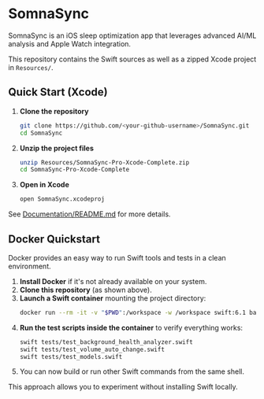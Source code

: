 # SomnaSync

SomnaSync is an iOS sleep optimization app that leverages advanced AI/ML analysis and Apple Watch integration.

This repository contains the Swift sources as well as a zipped Xcode project in `Resources/`.

## Quick Start (Xcode)

1. **Clone the repository**
   ```bash
   git clone https://github.com/<your-github-username>/SomnaSync.git
   cd SomnaSync
   ```
2. **Unzip the project files**
   ```bash
   unzip Resources/SomnaSync-Pro-Xcode-Complete.zip
   cd SomnaSync-Pro-Xcode-Complete
   ```
3. **Open in Xcode**
   ```bash
   open SomnaSync.xcodeproj
   ```

See [Documentation/README.md](Documentation/README.md) for more details.

## Docker Quickstart

Docker provides an easy way to run Swift tools and tests in a clean environment.

1. **Install Docker** if it's not already available on your system.
2. **Clone this repository** (as shown above).
3. **Launch a Swift container** mounting the project directory:
   ```bash
   docker run --rm -it -v "$PWD":/workspace -w /workspace swift:6.1 bash
   ```
4. **Run the test scripts inside the container** to verify everything works:
   ```bash
   swift tests/test_background_health_analyzer.swift
   swift tests/test_volume_auto_change.swift
   swift tests/test_models.swift
   ```
5. You can now build or run other Swift commands from the same shell.

This approach allows you to experiment without installing Swift locally.
